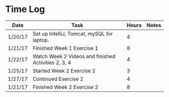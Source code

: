
# Time Log

| Date | Task | Hours | Notes|
|------|------|-------|------|
| 1/20/17| Set up IntelliJ, Tomcat, mySQL for laptop.| 4 | |
| 1/21/17 | Finished Week 1 Exercise 1   | 8  |   | 
| 1/22/17 | Watch Week 2 Videos and finished Activities 2, 3, 4 | 4 | |
| 1/25/17 | Started Week 2 Exercise 2   | 3  |   | 
| 1/27/17 | Continued Exercise 2   | 4  |   | 
| 1/21/17 | Finished Week 2 Exercise 2   | 8  |   | 
